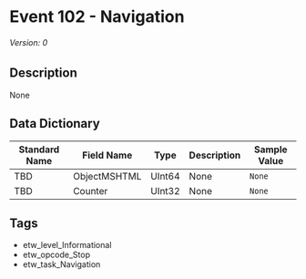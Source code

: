 # Event 102 - Navigation
###### Version: 0

## Description
None

## Data Dictionary
|Standard Name|Field Name|Type|Description|Sample Value|
|---|---|---|---|---|
|TBD|ObjectMSHTML|UInt64|None|`None`|
|TBD|Counter|UInt32|None|`None`|

## Tags
* etw_level_Informational
* etw_opcode_Stop
* etw_task_Navigation